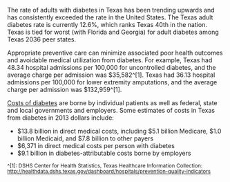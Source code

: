 The rate of adults with diabetes in Texas has been trending upwards and has consistently exceeded the rate in the United States.  The Texas adult diabetes rate is currently 12.6%, which ranks Texas 40th in the nation. Texas is tied for worst (with Florida and Georgia) for adult diabetes among Texas 2036 peer states.

Appropriate preventive care can minimize associated poor health outcomes and avoidable medical utilization from diabetes. For example, Texas had 48.34 hospital admissions per 100,000 for uncontrolled diabetes, and the average charge per admission was $35,582^[1]. Texas had 36.13 hospital admissions per 100,000 for lower extremity amputations, and the average charge per admission was $132,959^[1].  

[Costs of diabetes](https://nccd.cdc.gov/Toolkit/DiabetesBurden) are borne by individual patients as well as federal, state and local governments and employers. Some estimates of costs in Texas from diabetes in 2013 dollars include:
* $13.8 billion in direct medical costs, including $5.1 billion Medicare, $1.0 billion Medicaid, and $7.8 billion to other payers
* $6,371 in direct medical costs per person with diabetes
* $9.1 billion in diabetes-attributable costs borne by employers

<span style="font-size:12px; line-height:1.1;">^[1]: DSHS Center for Health Statistics, Texas Healthcare Information Collection: http://healthdata.dshs.texas.gov/dashboard/hospitals/prevention-quality-indicators